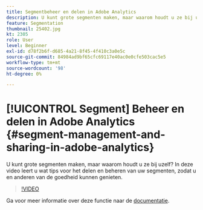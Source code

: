```yaml
---
title: Segmentbeheer en delen in Adobe Analytics
description: U kunt grote segmenten maken, maar waarom houdt u ze bij uzelf? In deze video leert u wat tips voor het delen en beheren van uw segmenten, zodat u en anderen van de goedheid kunnen genieten.
feature: Segmentation
thumbnail: 25402.jpg
kt: 2305
role: User
level: Beginner
exl-id: d78f2b6f-d685-4a21-8f45-4f410c3a0e5c
source-git-commit: 84984ad9bf65cfc69117e40ac0e0cfe503cac5e5
workflow-type: tm+mt
source-wordcount: '98'
ht-degree: 0%

---
```


# [!UICONTROL Segment] Beheer en delen in Adobe Analytics {#segment-management-and-sharing-in-adobe-analytics}

U kunt grote segmenten maken, maar waarom houdt u ze bij uzelf? In deze video leert u wat tips voor het delen en beheren van uw segmenten, zodat u en anderen van de goedheid kunnen genieten.

>[!VIDEO](https://video.tv.adobe.com/v/25402/?quality=12&learn=on)

Ga voor meer informatie over deze functie naar de [documentatie](https://experienceleague.adobe.com/docs/analytics/components/segmentation/segmentation-workflow/seg-manage.html?lang=en).
